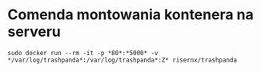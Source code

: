 # Comenda montowania kontenera na serveru 

``` sudo docker run --rm -it -p *80*:*5000* -v */var/log/trashpanda*:/var/log/trashpanda*:Z* risernx/trashpanda ```
